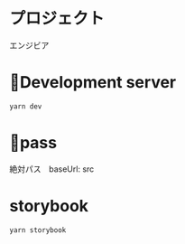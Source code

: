 # プロジェクト

エンジビア

# Development server

```bash
yarn dev
```
# pass
絶対パス　baseUrl: src

# storybook
```bash
yarn storybook
```